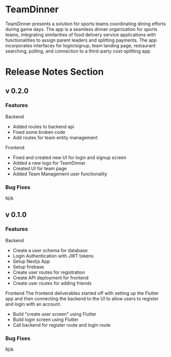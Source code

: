 # TeamDinner
TeamDinner presents a solution for sports teams coordinating dining efforts during game days.
The app is a seamless dinner organization for sports teams, integrating similarities of food delivery
service applications with functionalities to assign parent leaders and splitting payments.
The app incorporates interfaces for login/signup, team landing page, restaurant searching, polling, 
and connection to a third-party cost-splitting app.

# Release Notes Section

## v 0.2.0
### Features
Backend
* Added routes to backend api
* Fixed some broken code
* Add routes for team entity management

Frontend
* Fixed and created new UI for login and signup screen
* Added a new logo for TeamDinner
* Created UI for team page
* Added Team Management user functionality

### Bug Fixes
N/A


## v 0.1.0
### Features
Backend
* Create a user schema for database
* Login Authentication with JWT tokens
* Setup Nestjs App
* Setup firebase
* Create user routes for registration
* Create API deployment for frontend
* Create user routes for adding friends 

Frontend
The frontend deliverables started off with setting up the Flutter app and then connecting the backend
to the UI to allow users to register and login with an account.
* Build "create user screen" using Flutter
* Build login screen using Flutter
* Call backend for register route and login route

### Bug Fixes
N/A

 

